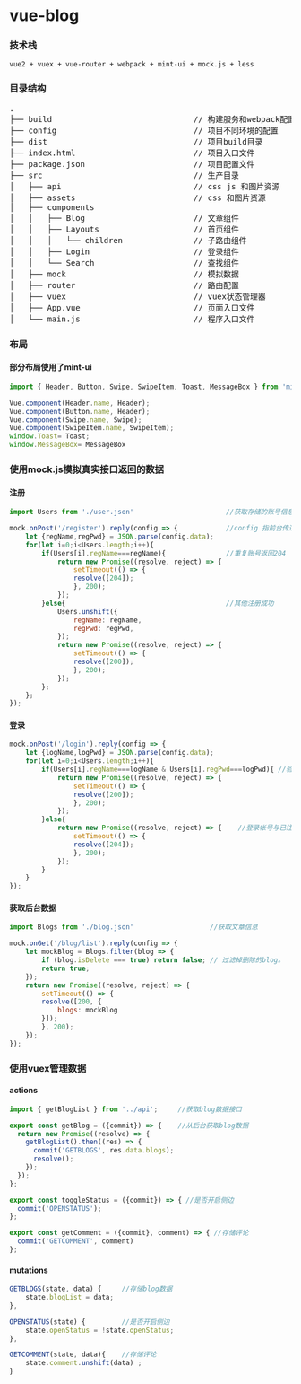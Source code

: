 # vue-blog

### 技术栈
```
vue2 + vuex + vue-router + webpack + mint-ui + mock.js + less
```

### 目录结构
<pre>
.        
├── build                              // 构建服务和webpack配置
├── config                             // 项目不同环境的配置
├── dist                               // 项目build目录
├── index.html                         // 项目入口文件
├── package.json                       // 项目配置文件
├── src                                // 生产目录
│   ├── api                            // css js 和图片资源
│   ├── assets                         // css 和图片资源
│   ├── components                     
│   │   ├── Blog                       // 文章组件
│   │   ├── Layouts                    // 首页组件
│   │   │   └── children               // 子路由组件
│   │   ├── Login                      // 登录组件
│   │   └── Search                     // 查找组件
│   ├── mock                           // 模拟数据
│   ├── router                         // 路由配置
│   ├── vuex                           // vuex状态管理器
│   ├── App.vue                        // 页面入口文件
│   └── main.js                        // 程序入口文件
</pre>

### 布局
#### 部分布局使用了mint-ui
```js
import { Header, Button, Swipe, SwipeItem, Toast, MessageBox } from 'mint-ui';

Vue.component(Header.name, Header);
Vue.component(Button.name, Header);
Vue.component(Swipe.name, Swipe);
Vue.component(SwipeItem.name, SwipeItem);
window.Toast= Toast;
window.MessageBox= MessageBox

```

### 使用mock.js模拟真实接口返回的数据
#### 注册
```js
import Users from './user.json'                       //获取存储的账号信息

mock.onPost('/register').reply(config => {            //config 指前台传过来的值
    let {regName,regPwd} = JSON.parse(config.data);
    for(let i=0;i<Users.length;i++){
        if(Users[i].regName===regName){               //重复账号返回204
            return new Promise((resolve, reject) => {
                setTimeout(() => {
                resolve([204]);
                }, 200);
            });
        }else{                                        //其他注册成功
            Users.unshift({
                regName: regName,
                regPwd: regPwd,           
            });
            return new Promise((resolve, reject) => {
                setTimeout(() => {
                resolve([200]);
                }, 200);
            });
        };
    };
});
```

#### 登录
```js
mock.onPost('/login').reply(config => {
    let {logName,logPwd} = JSON.parse(config.data);
    for(let i=0;i<Users.length;i++){
        if(Users[i].regName===logName & Users[i].regPwd===logPwd){ //验证登录帐号是否已注册且密码是否正确
            return new Promise((resolve, reject) => {
                setTimeout(() => {
                resolve([200]);
                }, 200);
            });
        }else{
            return new Promise((resolve, reject) => {    //登录帐号与已注册账号不匹配返回204
                setTimeout(() => {
                resolve([204]);
                }, 200);
            });
        }
    }
});
```

#### 获取后台数据
```js
import Blogs from './blog.json'                   //获取文章信息

mock.onGet('/blog/list').reply(config => { 
    let mockBlog = Blogs.filter(blog => {
        if (blog.isDelete === true) return false; // 过滤掉删除的blog。
        return true;
    });
    return new Promise((resolve, reject) => {
        setTimeout(() => {
        resolve([200, {
            blogs: mockBlog 
        }]);
        }, 200);
    });
});
```

### 使用vuex管理数据
#### actions
```js
import { getBlogList } from '../api';     //获取blog数据接口

export const getBlog = ({commit}) => {    //从后台获取blog数据
  return new Promise((resolve) => {
    getBlogList().then((res) => {
      commit('GETBLOGS', res.data.blogs);
      resolve();
    });
  });
};

export const toggleStatus = ({commit}) => { //是否开启侧边
  commit('OPENSTATUS'); 
};

export const getComment = ({commit}, comment) => { //存储评论
  commit('GETCOMMENT', comment)
};
```

#### mutations
```js
GETBLOGS(state, data) {     //存储blog数据
    state.blogList = data;
},

OPENSTATUS(state) {         //是否开启侧边
    state.openStatus = !state.openStatus;
},

GETCOMMENT(state, data){    //存储评论
    state.comment.unshift(data) ;
}
```